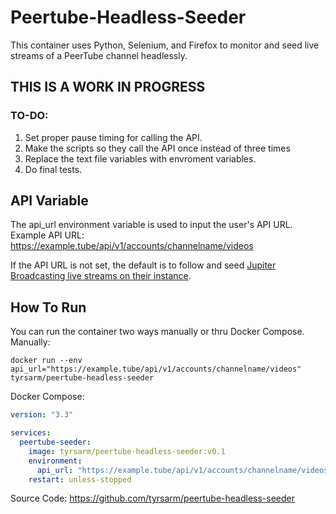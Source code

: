 # Peertube-Headless-Seeder
This container uses Python, Selenium, and Firefox to monitor and seed live streams of a PeerTube channel headlessly. 
## THIS IS A WORK IN PROGRESS
### TO-DO:
1. Set proper pause timing for calling the API.
2. Make the scripts so they call the API once instead of three times
3. Replace the text file variables with envroment variables.
4. Do final tests.

## API Variable
The api_url environment variable is used to input the user's API URL. 
Example API URL:  https://example.tube/api/v1/accounts/channelname/videos

If the API URL is not set, the default is to follow and seed [Jupiter Broadcasting live streams on their instance](https://jupiter.tube/c/live/videos).

## How To Run
You can run the container two ways manually or thru Docker Compose.
Manually:
```
docker run --env api_url="https://example.tube/api/v1/accounts/channelname/videos" tyrsarm/peertube-headless-seeder
```

Docker Compose:
``` yaml
version: "3.3"

services:
  peertube-seeder:
    image: tyrsarm/peertube-headless-seeder:v0.1
    environment:
      api_url: "https://example.tube/api/v1/accounts/channelname/videos"
    restart: unless-stopped 
```

Source Code:
https://github.com/tyrsarm/peertube-headless-seeder
